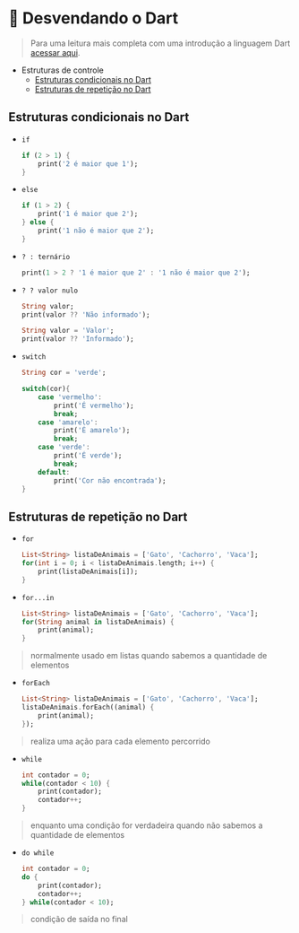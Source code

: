 # 🔵 Desvendando o Dart

> Para uma leitura mais completa com uma introdução a linguagem Dart [acessar aqui](https://www.paulocagol.dev.br/2021/04/00004-introducao-linguagem-dart/#6-operadores-relacionais).

- Estruturas de controle
  - [Estruturas condicionais no Dart](#estruturas-de-condição-no-dart)
  - [Estruturas de repetição no Dart](#estruturas-de-repetição-no-dart)

## Estruturas condicionais no Dart

- `if`

    ```dart
    if (2 > 1) {
        print('2 é maior que 1');
    }
    ```

- `else`

    ```dart
    if (1 > 2) {
        print('1 é maior que 2');
    } else {
        print('1 não é maior que 2');
    }
    ```

- `? : ternário`

    ```dart
    print(1 > 2 ? '1 é maior que 2' : '1 não é maior que 2');
    ```

- `? ? valor nulo`

    ```dart
    String valor;
    print(valor ?? 'Não informado');

    String valor = 'Valor';
    print(valor ?? 'Informado');
    ```

- `switch`

    ```dart
    String cor = 'verde';
  
    switch(cor){
        case 'vermelho':
            print('É vermelho');
            break;
        case 'amarelo':
            print('É amarelo');
            break;
        case 'verde':
            print('É verde');
            break;
        default:
            print('Cor não encontrada');
    }
    ```

## Estruturas de repetição no Dart

- `for`

    ```dart
    List<String> listaDeAnimais = ['Gato', 'Cachorro', 'Vaca'];
    for(int i = 0; i < listaDeAnimais.length; i++) {
        print(listaDeAnimais[i]);
    }
    ```

- `for...in`

    ```dart
    List<String> listaDeAnimais = ['Gato', 'Cachorro', 'Vaca'];
    for(String animal in listaDeAnimais) {
        print(animal);
    }
    ```

> normalmente usado em listas
> quando sabemos a quantidade de elementos

- `forEach`

    ```dart
    List<String> listaDeAnimais = ['Gato', 'Cachorro', 'Vaca'];
    listaDeAnimais.forEach((animal) {
        print(animal);
    });
    ```

> realiza uma ação para cada elemento percorrido

- `while`

    ```dart
    int contador = 0;
    while(contador < 10) {
        print(contador);
        contador++;
    }
    ```

> enquanto uma condição for verdadeira
> quando não sabemos a quantidade de elementos

- `do while`

    ```dart
    int contador = 0;
    do {
        print(contador);
        contador++;
    } while(contador < 10);
    ```

> condição de saída no final
